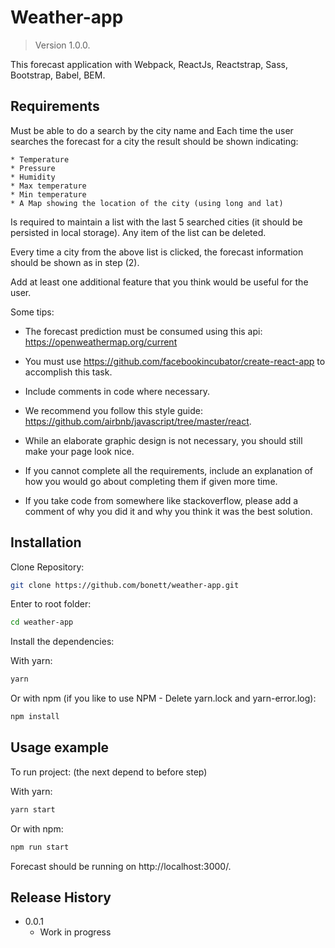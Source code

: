 # Weather-app

> Version 1.0.0.

This forecast application with Webpack, ReactJs, Reactstrap, Sass, Bootstrap, Babel, BEM.

## Requirements

Must be able to do a search by the city name and Each time the user searches the forecast for a city the result should be shown indicating:

    * Temperature
    * Pressure
    * Humidity
    * Max temperature
    * Min temperature
    * A Map showing the location of the city (using long and lat)

Is required to maintain a list with the last 5 searched cities (it should be persisted in local storage). Any item of the list can be deleted.

Every time a city from the above list is clicked, the forecast information should be shown as in step (2).

Add at least one additional feature that you think would be useful for the user.

Some tips:

* The forecast prediction must be consumed using this api: https://openweathermap.org/current

* You must use https://github.com/facebookincubator/create-react-app to accomplish this task.

* Include comments in code where necessary.

* We recommend you follow this style guide: https://github.com/airbnb/javascript/tree/master/react.

* While an elaborate graphic design is not necessary, you should still make your page look nice. 

* If you cannot complete all the requirements, include an explanation of how you would go about completing them if given more time.

* If you take code from somewhere like stackoverflow, please add a comment of why you did it and why you think it was the best solution.


## Installation

Clone Repository:

```sh
git clone https://github.com/bonett/weather-app.git
```

Enter to root folder:

```sh
cd weather-app
```

Install the dependencies:

With yarn: 

```sh
yarn
```
Or with npm (if you like to use NPM - Delete yarn.lock and yarn-error.log): 

```sh
npm install
```

## Usage example

To run project:  (the next depend to before step)

With yarn: 

```sh
yarn start
```
Or with npm: 

```sh
npm run start
```


Forecast should be running on http://localhost:3000/.


## Release History

* 0.0.1
    * Work in progress
